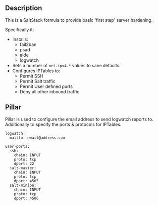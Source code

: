 ## Description

This is a SaltStack formula to provide basic 'first step' server hardening.

Specifically it:
- Installs:
    + fail2ban
    + psad
    + aide
    + logwatch
- Sets a number of ```net.ipv4.*``` values to sane defaults
- Configures IPTables to:
    + Permit SSH
    + Permit Salt traffic
    + Permit User defined ports
    + Deny all other inbound traffic

## Pillar

Pillar is used to configure the email address to send logwatch reports to. Additionally to specify the ports & protocols for IPTables.

```
logwatch:
  mailto: email@address.com

user-ports:
  ssh:
    chain: INPUT
    proto: tcp
    dport: 22
  salt-master:
    chain: INPUT
    proto: tcp
    dport: 4505
  salt-minion:
    chain: INPUT
    proto: tcp
    dport: 4506
```
